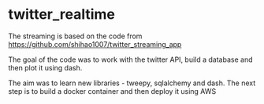 # twitter_realtime

The streaming is based on the code from https://github.com/shihao1007/twitter_streaming_app

The goal of the code was to work with the twitter API, build a database and then plot it using dash.

The aim was to learn new libraries - tweepy, sqlalchemy and dash. The next step is to build a docker container and then deploy it using AWS

